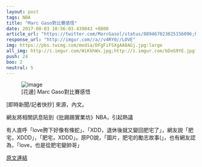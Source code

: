 ```yaml
---
layout: post
tags: NBA
title: "Marc Gaso對比賽感悟"
date: 2017-08-03 10:56:03.439043 +0800
article_url: "https://twitter.com/MarcGasol/status/889467023025156096;http://i.imgur.com/WiKkhWx.jpg"
response_url: "http://imgur.com//a//v4RY0//LOVE"
img: https://pbs.twimg.com/media/DFgFiFSXgAA8AGj.jpg:large
all_img: http://i.imgur.com/WiKkhWx.jpg;http://i.imgur.com/bDeG9YE.jpg?fb
push: 24
boo: 2
neutral: 5
---
```


<figure>
<img src="https://pbs.twimg.com/media/DFgFiFSXgAA8AGj.jpg:large" alt="image">
<figcaption>
[花邊] Marc Gaso對比賽感悟
</figcaption>
</figure>



[即時新聞/記者快抄] 來源，內文。

網友將相關訊息貼到《批踢踢實業坊》NBA，引起熱議

有人直呼「love胯下好像有條蛇」、「XDD，退休後就又變回肥宅了」，網友說「肥宅，XDDD」，「肥宅，XDDD」。原PO說，「圖片，肥宅的勵志故事(」，也有網友認為，「love，也是從肥宅變帥哥」

<a href = "https://www.ptt.cc/bbs/NBA/M.1500983772.A.C07.html">原文連結</a>

